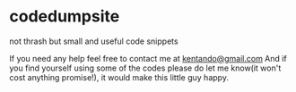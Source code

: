 # codedumpsite
not thrash but small and useful code snippets

If you need any help feel free to contact me at kentando@gmail.com And if you find yourself using some of the codes please do let me know(it won't cost anything promise!), it would make this little guy happy.

